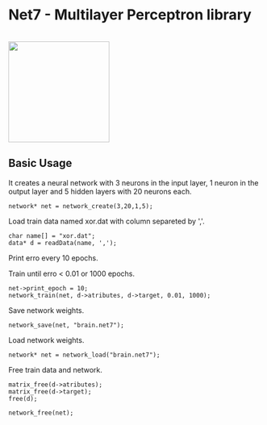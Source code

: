 Net7 - Multilayer Perceptron  library
==================
<br>
<img src="https://upload.wikimedia.org/wikipedia/commons/thumb/9/9e/Complete_graph_K7.svg/800px-Complete_graph_K7.svg.png" width="200">

## Basic Usage
It creates a neural network with 3 neurons in the input layer, 1 neuron in the output layer and 5 hidden layers with 20 neurons each.
```
network* net = network_create(3,20,1,5);
```
Load train data named xor.dat with column separeted by ','.
```
char name[] = "xor.dat";
data* d = readData(name, ',');
```
Print erro every 10 epochs.

Train until erro < 0.01 or 1000 epochs.
```
net->print_epoch = 10;
network_train(net, d->atributes, d->target, 0.01, 1000);
```
Save network weights.
```
network_save(net, "brain.net7");
```
Load network weights.
```
network* net = network_load("brain.net7");
```
Free train data and network.
```
matrix_free(d->atributes);
matrix_free(d->target);
free(d);

network_free(net);

```
